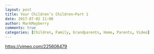 ```yaml
---
layout: post
title: Your Children’s Children—Part 1
date: 2017-07-02 11:00
author: MarkMayberry
comments: true
categories: [Children, Family, Grandparents, Home, Parents, Video]
---
```

https://vimeo.com/225606479
